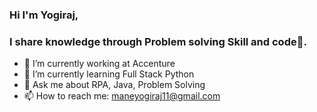 ### Hi I'm Yogiraj,

### I share knowledge through Problem solving Skill and code💙️.

 - 🔭 I’m currently working at Accenture
 - 🌱 I’m currently learning Full Stack Python
 - 💬 Ask me about RPA, Java, Problem Solving
 - 📫 How to reach me: maneyogiraj11@gmail.com


<!--
**ylmane/ylmane** is a ✨ _special_ ✨ repository because its `README.md` (this file) appears on your GitHub profile.

Here are some ideas to get you started:

- 🔭 I’m currently working on ...
- 🌱 I’m currently learning ...
- 👯 I’m looking to collaborate on ...
- 🤔 I’m looking for help with ...
- 💬 Ask me about ...
- 📫 How to reach me: ...
- 😄 Pronouns: ...
- ⚡ Fun fact: ...
-->
